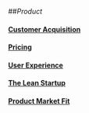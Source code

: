 ##_Product_

#### [Customer Acquisition](customer-aquisition/README.md)

#### [Pricing](pricing/README.md)

#### [User Experience](ux/README.md)

#### [The Lean Startup](lean-startup/README.md)

#### [Product Market Fit](product-market-fit/README.md)
